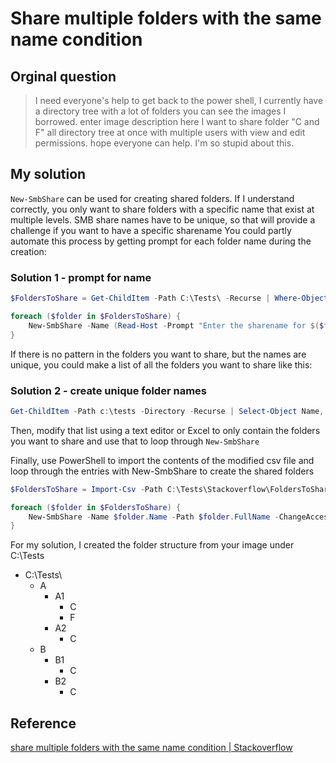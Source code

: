 # Share multiple folders with the same name condition

## Orginal question

>I need everyone's help to get back to the power shell, I currently have a directory tree with a lot of folders you can see the images I borrowed. enter image description here
>I want to share folder "C and F" all directory tree at once with multiple users with view and edit permissions. hope everyone can help. I'm so stupid about this.

## My solution

`New-SmbShare` can be used for creating shared folders.
If I understand correctly, you only want to share folders with a specific name that exist at multiple levels. SMB share names have to be unique, so that will provide a challenge if you want to have a specific sharename
You could partly automate this process by getting prompt for each folder name during the creation:

### Solution 1 - prompt for name

```powershell
$FoldersToShare = Get-ChildItem -Path C:\Tests\ -Recurse | Where-Object { $_.Name -eq 'F' -or $_.Name -eq 'C' } | Select-Object -ExpandProperty FullName

foreach ($folder in $FoldersToShare) { 
    New-SmbShare -Name (Read-Host -Prompt "Enter the sharename for $($folder)") -Path $folder -ChangeAccess "domain\groupname" 
}
```

If there is no pattern in the folders you want to share, but the names are unique, you could make a list of all the folders you want to share like this:

### Solution 2 - create unique folder names

```powershell
Get-ChildItem -Path c:\tests -Directory -Recurse | Select-Object Name, FullName | Export-Csv -NoTypeInformation -NoClobber -Delimiter ';' -Path C:\Tests\Stackoverflow\FoldersToShare.csv
```

Then, modify that list using a text editor or Excel to only contain the folders you want to share and use that to loop through `New-SmbShare`

Finally, use PowerShell to import the contents of the modified csv file and loop through the entries with New-SmbShare to create the shared folders

```powershell
$FoldersToShare = Import-Csv -Path C:\Tests\Stackoverflow\FoldersToShare.csv -Delimiter ';'

foreach ($folder in $FoldersToShare) { 
    New-SmbShare -Name $folder.Name -Path $folder.FullName -ChangeAccess "domain\groupname" 
}
```

For my solution, I created the folder structure from your image under C:\Tests

- C:\Tests\
  - A
    - A1
      - C
      - F
    - A2
      - C
  - B
    - B1
      - C
    - B2
      - C

## Reference

[share multiple folders with the same name condition | Stackoverflow](https://stackoverflow.com/questions/73510155/share-multiple-folders-with-the-same-name-condition/73512281#73512281)